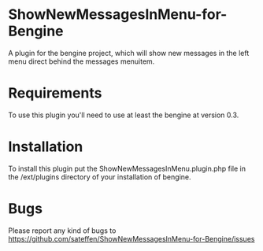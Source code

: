 ShowNewMessagesInMenu-for-Bengine
=================================

A plugin for the bengine project, which will show new messages in the left menu direct behind the messages menuitem.



Requirements
============

To use this plugin you'll need to use at least the bengine at version 0.3.



Installation
============

To install this plugin put the ShowNewMessagesInMenu.plugin.php file in the /ext/plugins directory of your installation of bengine.



Bugs
====

Please report any kind of bugs to https://github.com/sateffen/ShowNewMessagesInMenu-for-Bengine/issues
